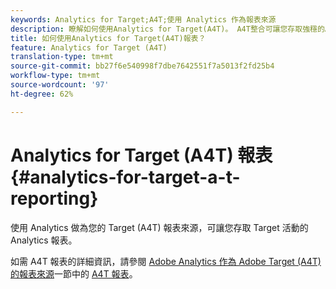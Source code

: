 ```yaml
---
keywords: Analytics for Target;A4T;使用 Analytics 作為報表來源
description: 瞭解如何使用Analytics for Target(A4T)。 A4T整合可讓您存取強穩的Adobe Analytics報表，以用於Adobe Target活動。
title: 如何使用Analytics for Target(A4T)報表？
feature: Analytics for Target (A4T)
translation-type: tm+mt
source-git-commit: bb27f6e540998f7dbe7642551f7a5013f2fd25b4
workflow-type: tm+mt
source-wordcount: '97'
ht-degree: 62%

---
```



# Analytics for Target (A4T) 報表{#analytics-for-target-a-t-reporting}

使用 Analytics 做為您的 Target (A4T) 報表來源，可讓您存取 Target 活動的 Analytics 報表。

如需 A4T 報表的詳細資訊，請參閱 [Adobe Analytics 作為 Adobe Target (A4T) 的報表來源](/help/c-integrating-target-with-mac/a4t/a4t.md#concept_7540C8C04259434AB6EE33B09F47A1DE)一節中的 [ A4T 報表](/help/c-integrating-target-with-mac/a4t/reporting.md#concept_716AF8D545AD404EAAEE99A6DB7B9483)。
